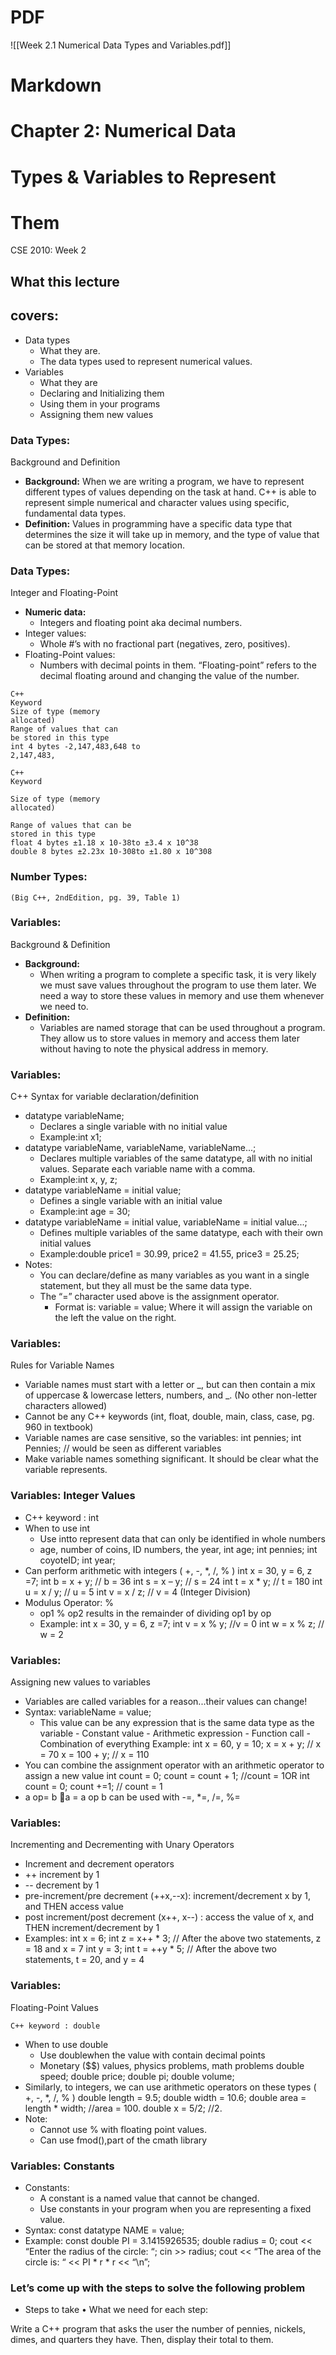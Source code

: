 # PDF
![[Week 2.1 Numerical Data Types and Variables.pdf]]
# Markdown
# Chapter 2: Numerical Data

# Types & Variables to Represent

# Them

CSE 2010:
Week 2


## What this lecture

## covers:

- Data types
    - What they are.
    - The data types used to represent numerical
       values.
- Variables
    - What they are
    - Declaring and Initializing them
    - Using them in your programs
    - Assigning them new values


### Data Types:

Background and Definition

- **Background:**
    When we are writing a program, we have to
    represent different types of values depending
    on the task at hand. C++ is able to represent
    simple numerical and character values using
    specific, fundamental data types.
- **Definition:**
    Values in programming have a specific data
    type that determines the size it will take up in
    memory, and the type of value that can be
    stored at that memory location.


### Data Types:

Integer and Floating-Point

- **Numeric data:**
    - Integers and floating point aka decimal numbers.
- Integer values:
    - Whole #’s with no fractional part (negatives, zero, positives).
- Floating-Point values:
    - Numbers with decimal points in them. “Floating-point” refers to
       the decimal floating around and changing the value of the number.

```
C++
Keyword
Size of type (memory
allocated)
Range of values that can
be stored in this type
int 4 bytes -2,147,483,648 to
2,147,483,
```
```
C++
Keyword
```
```
Size of type (memory
allocated)
```
```
Range of values that can be
stored in this type
float 4 bytes ±1.18 x 10-38to ±3.4 x 10^38
double 8 bytes ±2.23x 10-308to ±1.80 x 10^308
```

### Number Types:

```
(Big C++, 2ndEdition, pg. 39, Table 1)
```

### Variables:

Background & Definition

- **Background:**
    - When writing a program to complete a specific
       task, it is very likely we must save values
       throughout the program to use them later. We
       need a way to store these values in memory and
       use them whenever we need to.
- **Definition:**
    - Variables are named storage that can be used
       throughout a program. They allow us to store
       values in memory and access them later without
       having to note the physical address in memory.


### Variables:

C++ Syntax for variable
declaration/definition

- datatype variableName;
    - Declares a single variable with no initial value
    - Example:int x1;
- datatype variableName, variableName, variableName...;
    - Declares multiple variables of the same datatype, all with no initial values. Separate each variable name with a comma.
    - Example:int x, y, z;
- datatype variableName = initial value;
    - Defines a single variable with an initial value
    - Example:int age = 30;
- datatype variableName = initial value, variableName = initial value...;
    - Defines multiple variables of the same datatype, each with their own initial values
    - Example:double price1 = 30.99, price2 = 41.55, price3 = 25.25;
- Notes:
    - You can declare/define as many variables as you want in a single statement, but they all must be the same data type.
    - The “=” character used above is the assignment operator.
       - Format is: variable = value; Where it will assign the variable on the left the value on the right.


### Variables:

Rules for Variable Names

- Variable names must start with a letter or _, but can
    then contain a mix of uppercase & lowercase letters,
    numbers, and _. (No other non-letter
    characters allowed)
- Cannot be any C++ keywords (int, float,
    double, main, class, case, pg. 960 in
    textbook)
- Variable names are case sensitive, so the variables:
    int pennies;
    int Pennies;
    // would be seen as different variables
- Make variable names something significant. It
    should be clear what the variable represents.


### Variables: Integer Values

- C++ keyword : int
- When to use int
    - Use intto represent data that can only be identified in whole
       numbers
    - age, number of coins, ID numbers, the year,
       int age; int pennies;
       int coyoteID; int year;
- Can perform arithmetic with integers
    ( +, -, *, /, % )
       int x = 30, y = 6, z =7;
       int b = x + y; // b = 36
       int s = x – y; // s = 24
       int t = x * y; // t = 180
       int u = x / y; // u = 5
       int v = x / z; // v = 4 (Integer Division)
- Modulus Operator: %
    - op1 % op2 results in the remainder of dividing op1 by op
    - Example:
       int x = 30, y = 6, z =7;
       int v = x % y; //v = 0
       int w = x % z; // w = 2


### Variables:

Assigning new values to
variables

- Variables are called variables for a reason...their values can
    change!
- Syntax:
    variableName = value;
    - This value can be any expression that is the same data type as the
       variable
          - Constant value
          - Arithmetic expression
          - Function call
          - Combination of everything
    Example:
    int x = 60, y = 10;
    x = x + y; // x = 70
    x = 100 + y; // x = 110
- You can combine the assignment operator with an arithmetic
    operator to assign a new value
       int count = 0;
       count = count + 1; //count = 1OR
       int count = 0;
       count +=1; // count = 1
- a op= b a = a op b
    can be used with -=, *=, /=, %=


### Variables:

Incrementing and Decrementing
with Unary Operators

- Increment and decrement operators
- ++ increment by 1
- -- decrement by 1
- pre-increment/pre decrement (++x,--x):
    increment/decrement x by 1, and THEN access
    value
- post increment/post decrement (x++, x--) : access
    the value of x, and THEN increment/decrement
    by 1
- Examples:
    int x = 6;
    int z = x++ * 3;
    // After the above two statements, z = 18 and x = 7
    int y = 3;
    int t = ++y * 5;
    // After the above two statements, t = 20, and y = 4


### Variables:

Floating-Point Values

```
C++ keyword : double
```
- When to use double
    - Use doublewhen the value with contain decimal points
    - Monetary ($$) values, physics problems, math problems
       double speed; double price;
       double pi; double volume;
- Similarly, to integers, we can use arithmetic operators on
    these types
    ( +, -, *, /, % )
    double length = 9.5;
    double width = 10.6;
    double area = length * width; //area =
    100.
    double x = 5/2; //2.
- Note:
    - Cannot use % with floating point values.
    - Can use fmod(),part of the cmath library


### Variables: Constants

- Constants:
    - A constant is a named value that cannot be changed.
    - Use constants in your program when you are representing a
       fixed value.
- Syntax:
    const datatype NAME = value;
- Example:
    const double PI = 3.1415926535;
    double radius = 0;
    cout << “Enter the radius of the circle: “;
    cin >> radius;
    cout << “The area of the circle is: “ << PI * r * r << “\n”;


### Let’s come up with the steps to solve the following problem

- Steps to take • What we need for each step:

Write a C++ program that asks the user the number of pennies, nickels, dimes, and quarters they have. Then,
display their total to them.


